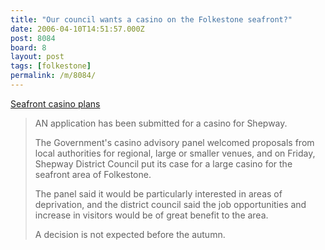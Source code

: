 ```yaml
---
title: "Our council wants a casino on the Folkestone seafront?"
date: 2006-04-10T14:51:57.000Z
post: 8084
board: 8
layout: post
tags: [folkestone]
permalink: /m/8084/
---
```

<a href="http://www.kentonline.co.uk/aroundkent/news.asp?village=16014&article_id=311838">Seafront casino plans</a>

<blockquote>AN application has been submitted for a casino for Shepway.

The Government's casino advisory panel welcomed proposals from local authorities for regional, large or smaller venues, and on Friday, Shepway District Council put its case for a large casino for the seafront area of Folkestone.

The panel said it would be particularly interested in areas of deprivation, and the district council said the job opportunities and increase in visitors would be of great benefit to the area.

A decision is not expected before the autumn.</blockquote>
